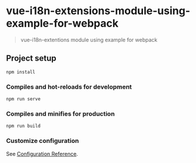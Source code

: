 # vue-i18n-extensions-module-using-example-for-webpack

> vue-i18n-extentions module using example for webpack

## Project setup
```
npm install
```

### Compiles and hot-reloads for development
```
npm run serve
```

### Compiles and minifies for production
```
npm run build
```

### Customize configuration
See [Configuration Reference](https://cli.vuejs.org/config/).
